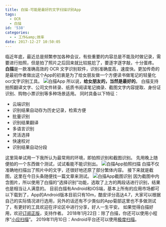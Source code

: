 ```yaml
---
title: 白描-可能是最好的文字扫描识别App
tags:
  - OCR
  - 白描
id: '538'
categories:
  - - 工作&amp;效率
date: 2017-12-27 10:50:05
---
```


临近年底，最近总是频繁参加各种会议，有些重要的内容总是不能及时做记录，需要进行拍照，但是拍了照片之后回来就比较尴尬了，要逐字逐字敲，十分蛋疼。 **白描**是一款准确高效的 OCR 文字识别软件，识别准确度高，速度快。更加传奇的是最初作者做出这个App的初衷是为了给女朋友做一个方便读书做笔记的轻量化ocr文字识别工具。 ![白描App](https://s1.ax2x.com/2017/12/27/YhxcH.jpg) 所以说，**给女朋友的，当然是最好的**。 白描支持拍照翻译文字、公司文件转录、纸质书阅读笔记摘录、截图文字内容提取、身份证识别、购物小票识别等多种场景适用。 同时具备以下特征：

*   云端识别
*   识别结果自动存为历史记录，检索方便
*   批量识别
*   识别结果翻译
*   多语言识别
*   灵活选择
*   快速校对
*   识别结果自动分段

这里简单试用一下我所认为最常用的环境，即拍照识别和截图识别。 先用晚上随便拍的一个东西做个测试，试试看能不能识别出。 ![白描App拍照扫描](https://s1.ax2x.com/2017/12/27/YvepO.jpg) 白描不仅准确地扫描出了照片中的文字，还很好地还原了部分繁体内容。 接下来就是截图，这里在今日头条随便找一篇文章来测试。 ![白描App截图识别](https://s1.ax2x.com/2017/12/27/YvAdd.jpg) 因为截图中内含图片，所以使用了白描的“选择识别”功能，选取了上方的两段话进行识别，结果也是相当让人满意的。 目前白描有Android和iOS端，基本上所有的应用市场都可以下载到了，App的Android版本目前只有10m，酷安评分高达4.7，大家可以根据自己的实际情况进行选用，另外的话还有不少类似的App菊部这里也不多做测试了，有更好的工具欢迎在评论区中进行分享，好人一生平安。 如果觉得白描好用，欢迎[订阅正版](https://store.lizhi.io/site/products/id/36?cid=ljvdf05a)，支持作者。 2018年1月22日：除了白描，你还可以使用小程序“[小应扫描](https://www.jubuzz.com/geek/560.html)”。 2019年11月10日：Android平台还可以使用[极度扫描](https://www.jubuzz.com/geek/1576.html)。
